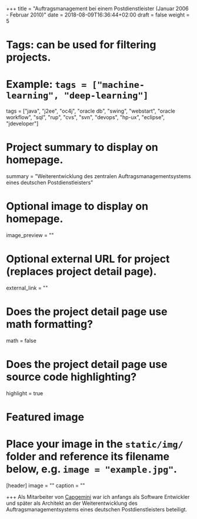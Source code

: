 +++
title = "Auftragsmanagement bei einem Postdienstleister (Januar 2006 - Februar 2010)"
date = 2018-08-09T16:36:44+02:00
draft = false
weight = 5

# Tags: can be used for filtering projects.
# Example: `tags = ["machine-learning", "deep-learning"]`
tags = ["java", "j2ee", "oc4j", "oracle db", "swing", "webstart", "oracle workflow", "sql", "rup", "cvs", "svn", "devops", "hp-ux", "eclipse", "jdeveloper"]

# Project summary to display on homepage.
summary = "Weiterentwicklung des zentralen Auftragsmanagementsystems eines deutschen Postdienstleisters"

# Optional image to display on homepage.
image_preview = ""

# Optional external URL for project (replaces project detail page).
external_link = ""

# Does the project detail page use math formatting?
math = false

# Does the project detail page use source code highlighting?
highlight = true

# Featured image
# Place your image in the `static/img/` folder and reference its filename below, e.g. `image = "example.jpg"`.
[header]
image = ""
caption = ""

+++
Als Mitarbeiter von [Capgemini](https://de.wikipedia.org/wiki/Capgemini) war ich anfangs als Software Entwickler und später als Architekt an der Weiterentwicklung des Auftragsmanagementsystems eines deutschen Postdienstleisters beteiligt.
